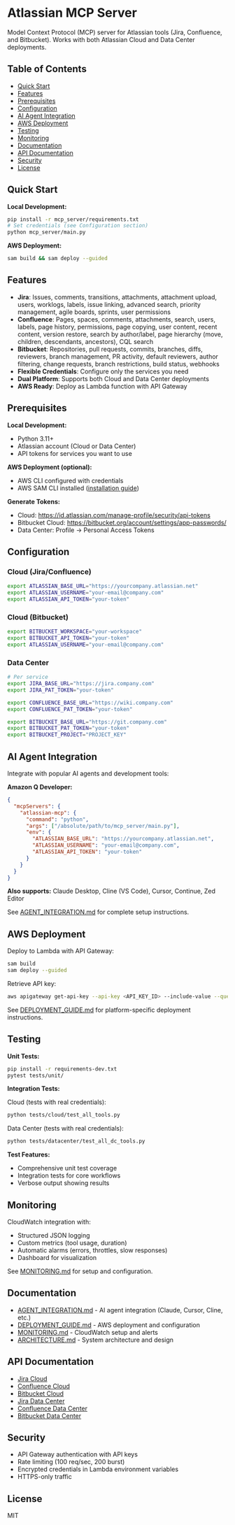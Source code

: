 # Atlassian MCP Server

Model Context Protocol (MCP) server for Atlassian tools (Jira, Confluence, and Bitbucket). Works with both Atlassian Cloud and Data Center deployments.

## Table of Contents

- [Quick Start](#quick-start)
- [Features](#features)
- [Prerequisites](#prerequisites)
- [Configuration](#configuration)
- [AI Agent Integration](#ai-agent-integration)
- [AWS Deployment](#aws-deployment)
- [Testing](#testing)
- [Monitoring](#monitoring)
- [Documentation](#documentation)
- [API Documentation](#api-documentation)
- [Security](#security)
- [License](#license)

## Quick Start

**Local Development:**
```bash
pip install -r mcp_server/requirements.txt
# Set credentials (see Configuration section)
python mcp_server/main.py
```

**AWS Deployment:**
```bash
sam build && sam deploy --guided
```

## Features

- **Jira**: Issues, comments, transitions, attachments, attachment upload, users, worklogs, labels, issue linking, advanced search, priority management, agile boards, sprints, user permissions
- **Confluence**: Pages, spaces, comments, attachments, search, users, labels, page history, permissions, page copying, user content, recent content, version restore, search by author/label, page hierarchy (move, children, descendants, ancestors), CQL search
- **Bitbucket**: Repositories, pull requests, commits, branches, diffs, reviewers, branch management, PR activity, default reviewers, author filtering, change requests, branch restrictions, build status, webhooks
- **Flexible Credentials**: Configure only the services you need
- **Dual Platform**: Supports both Cloud and Data Center deployments
- **AWS Ready**: Deploy as Lambda function with API Gateway

## Prerequisites

**Local Development:**
- Python 3.11+
- Atlassian account (Cloud or Data Center)
- API tokens for services you want to use

**AWS Deployment (optional):**
- AWS CLI configured with credentials
- AWS SAM CLI installed ([installation guide](https://docs.aws.amazon.com/serverless-application-model/latest/developerguide/install-sam-cli.html))

**Generate Tokens:**
- Cloud: https://id.atlassian.com/manage-profile/security/api-tokens
- Bitbucket Cloud: https://bitbucket.org/account/settings/app-passwords/
- Data Center: Profile → Personal Access Tokens

## Configuration

### Cloud (Jira/Confluence)
```bash
export ATLASSIAN_BASE_URL="https://yourcompany.atlassian.net"
export ATLASSIAN_USERNAME="your-email@company.com"
export ATLASSIAN_API_TOKEN="your-token"
```

### Cloud (Bitbucket)
```bash
export BITBUCKET_WORKSPACE="your-workspace"
export BITBUCKET_API_TOKEN="your-token"
export ATLASSIAN_USERNAME="your-email@company.com"
```

### Data Center
```bash
# Per service
export JIRA_BASE_URL="https://jira.company.com"
export JIRA_PAT_TOKEN="your-token"

export CONFLUENCE_BASE_URL="https://wiki.company.com"
export CONFLUENCE_PAT_TOKEN="your-token"

export BITBUCKET_BASE_URL="https://git.company.com"
export BITBUCKET_PAT_TOKEN="your-token"
export BITBUCKET_PROJECT="PROJECT_KEY"
```

## AI Agent Integration

Integrate with popular AI agents and development tools:

**Amazon Q Developer:**
```json
{
  "mcpServers": {
    "atlassian-mcp": {
      "command": "python",
      "args": ["/absolute/path/to/mcp_server/main.py"],
      "env": {
        "ATLASSIAN_BASE_URL": "https://yourcompany.atlassian.net",
        "ATLASSIAN_USERNAME": "your-email@company.com",
        "ATLASSIAN_API_TOKEN": "your-token"
      }
    }
  }
}
```

**Also supports:** Claude Desktop, Cline (VS Code), Cursor, Continue, Zed Editor

See [AGENT_INTEGRATION.md](AGENT_INTEGRATION.md) for complete setup instructions.

## AWS Deployment

Deploy to Lambda with API Gateway:

```bash
sam build
sam deploy --guided
```

Retrieve API key:
```bash
aws apigateway get-api-key --api-key <API_KEY_ID> --include-value --query "value" --output text
```

See [DEPLOYMENT_GUIDE.md](DEPLOYMENT_GUIDE.md) for platform-specific deployment instructions.

## Testing

**Unit Tests:**
```bash
pip install -r requirements-dev.txt
pytest tests/unit/
```

**Integration Tests:**

Cloud (tests with real credentials):
```bash
python tests/cloud/test_all_tools.py
```

Data Center (tests with real credentials):
```bash
python tests/datacenter/test_all_dc_tools.py
```

**Test Features:**
- Comprehensive unit test coverage
- Integration tests for core workflows
- Verbose output showing results

## Monitoring

CloudWatch integration with:
- Structured JSON logging
- Custom metrics (tool usage, duration)
- Automatic alarms (errors, throttles, slow responses)
- Dashboard for visualization

See [MONITORING.md](MONITORING.md) for setup and configuration.

## Documentation

- [AGENT_INTEGRATION.md](AGENT_INTEGRATION.md) - AI agent integration (Claude, Cursor, Cline, etc.)
- [DEPLOYMENT_GUIDE.md](DEPLOYMENT_GUIDE.md) - AWS deployment and configuration
- [MONITORING.md](MONITORING.md) - CloudWatch setup and alerts
- [ARCHITECTURE.md](ARCHITECTURE.md) - System architecture and design

## API Documentation

- [Jira Cloud](https://developer.atlassian.com/cloud/jira/platform/rest/v2/)
- [Confluence Cloud](https://developer.atlassian.com/cloud/confluence/rest/v2/)
- [Bitbucket Cloud](https://developer.atlassian.com/cloud/bitbucket/rest/)
- [Jira Data Center](https://docs.atlassian.com/software/jira/docs/api/REST/latest/)
- [Confluence Data Center](https://docs.atlassian.com/confluence/REST/latest/)
- [Bitbucket Data Center](https://docs.atlassian.com/bitbucket-server/rest/latest/)

## Security

- API Gateway authentication with API keys
- Rate limiting (100 req/sec, 200 burst)
- Encrypted credentials in Lambda environment variables
- HTTPS-only traffic

## License

MIT
